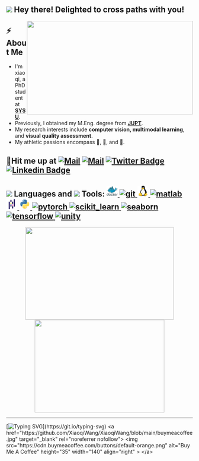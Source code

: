 
<h2><a href="https://www.gautamkrishnar.com/"><img src="https://media.giphy.com/media/hvRJCLFzcasrR4ia7z/giphy.gif" width="5%"></a>
Hey there! Delighted to cross paths with you! </h2>

<img align="right" width=448 height=252 src="https://github.com/XiaoqiWang/XiaoqiWang/blob/main/img.gif" />
<h2>⚡️ About Me </h2>
<ul>
<li> I'm xiaoqi, a PhD student at <a href="https://www.sysu.edu.cn/"><strong>SYSU</strong></a>.</li>
<li> Previously, I obtained my M.Eng. degree from <a href="http://www.njupt.edu.cn/en/"><strong>JUPT</strong></a>.</li>
<li> My research interests include <strong>computer vision, multimodal learning</strong>, and <strong>visual quality assessment</strong>.
<li> My athletic passions encompass <strong>🏀</strong>, <strong>🏸</strong>, and <strong>🏃</strong>.
</ul>

## 💬Hit me up at [![Mail](https://img.shields.io/badge/email-wangxq79@mail2.sysu.edu.cn-darkgreen?logo=Gmail&logoColor=darkgreen&labelColor=black)](mailto:wangxq79@mail2.sysu.edu.cn) [![Mail](https://img.shields.io/badge/gmail-xqwang0311@gmail.com-darkgreen?logo=Gmail&logoColor=darkgreen&labelColor=black)](mailto:xqwang0311@gmail.com)  [![Twitter Badge](https://img.shields.io/badge/-@Shawnkey_Wang-darkgreen?style=flat-square&labelColor=black&logo=twitter&logoColor=white&link=https://twitter.com/Shawnkey_Wang)](https://twitter.com/Shawnkey_Wang) [![Linkedin Badge](https://img.shields.io/badge/-xq--wang-darkgreen?style=flat-square&logo=Linkedin&logoColor=white&link=https://www.linkedin.com/in/xq-wang/)](https://www.linkedin.com/in/xq-wang/)
<h2><img src="https://media.giphy.com/media/WUlplcMpOCEmTGBtBW/giphy.gif" width="30"> Languages and <img src="https://media1.giphy.com/media/v1.Y2lkPTc5MGI3NjExbWJuaTNlcDR6cmIzano1Znd2amUyMXptZzVzbHVmZ3lvM2ZxNmI0YyZlcD12MV9pbnRlcm5hbF9naWZfYnlfaWQmY3Q9Zw/MecSv0s6Z3mdBWrYtY/giphy.gif" width="25"> Tools: <a href="https://www.docker.com/" target="_blank" rel="noreferrer"> <img src="https://raw.githubusercontent.com/devicons/devicon/master/icons/docker/docker-original-wordmark.svg" alt="docker" width="30" height="30"/> </a> <a href="https://git-scm.com/" target="_blank" rel="noreferrer"> <img src="https://www.vectorlogo.zone/logos/git-scm/git-scm-icon.svg" alt="git" width="30" height="30"/> </a> <a href="https://www.linux.org/" target="_blank" rel="noreferrer"> <img src="https://raw.githubusercontent.com/devicons/devicon/master/icons/linux/linux-original.svg" alt="linux" width="30" height="30"/> </a> <a href="https://www.mathworks.com/" target="_blank" rel="noreferrer"> <img src="https://upload.wikimedia.org/wikipedia/commons/2/21/Matlab_Logo.png" alt="matlab" width="30" height="30"/> </a> <a href="https://pandas.pydata.org/" target="_blank" rel="noreferrer"> <img src="https://raw.githubusercontent.com/devicons/devicon/2ae2a900d2f041da66e950e4d48052658d850630/icons/pandas/pandas-original.svg" alt="pandas" width="30" height="30"/> </a> <a href="https://www.python.org" target="_blank" rel="noreferrer"> <img src="https://raw.githubusercontent.com/devicons/devicon/master/icons/python/python-original.svg" alt="python" width="30" height="30"/> </a> <a href="https://pytorch.org/" target="_blank" rel="noreferrer"> <img src="https://www.vectorlogo.zone/logos/pytorch/pytorch-icon.svg" alt="pytorch" width="30" height="30"/> </a> <a href="https://scikit-learn.org/" target="_blank" rel="noreferrer"> <img src="https://upload.wikimedia.org/wikipedia/commons/0/05/Scikit_learn_logo_small.svg" alt="scikit_learn" width="30" height="30"/> </a> <a href="https://seaborn.pydata.org/" target="_blank" rel="noreferrer"> <img src="https://seaborn.pydata.org/_images/logo-mark-lightbg.svg" alt="seaborn" width="30" height="30"/> </a> <a href="https://www.tensorflow.org" target="_blank" rel="noreferrer"> <img src="https://www.vectorlogo.zone/logos/tensorflow/tensorflow-icon.svg" alt="tensorflow" width="30" height="30"/> </a> <a href="https://unity.com/" target="_blank" rel="noreferrer"> <img src="https://www.vectorlogo.zone/logos/unity3d/unity3d-icon.svg" alt="unity" width="30" height="30"/> </a>  </h2>
<div align=center>
    <a href="https://github.com/anuraghazra/github-readme-stats" title="Go to Source">
      <img align="center" width=400 height=250 src="https://github-readme-stats.vercel.app/api?username=XiaoqiWang&show_icons=true&theme=react&border_color=61dafb&hide_border=true" />
   <a href="https://github.com/anuraghazra/github-readme-stats">
      <img width=350 height=250 align="center" src="https://github-readme-stats.vercel.app/api/top-langs/?username=XiaoqiWang&hide=c%23,powershell,Mathematica,Ruby,Objective-C,Objective-C%2b%2b,Cuda&title_color=61dafb&text_color=ffffff&icon_color=61dafb&bg_color=20232a&langs_count=8&layout=compact&border_color=61dafb&hide_border=true" />
    </a>
  </div>
<hr/>
       
[![Typing SVG](https://readme-typing-svg.demolab.com?font=Fira+Code&weight=700&pause=1000&color=F7AA71&center=true&width=450&height=30&lines=Don't+bank+on+others'+victory.++;Forge+your+own+path%2C+make+history.)](https://git.io/typing-svg) <a href="https://github.com/XiaoqiWang/XiaoqiWang/blob/main/buymeacoffee.jpg" target="_blank" rel="noreferrer nofollow">
      <img src="https://cdn.buymeacoffee.com/buttons/default-orange.png" alt="Buy Me A Coffee" height="35" width="140" align="right" > </a>
